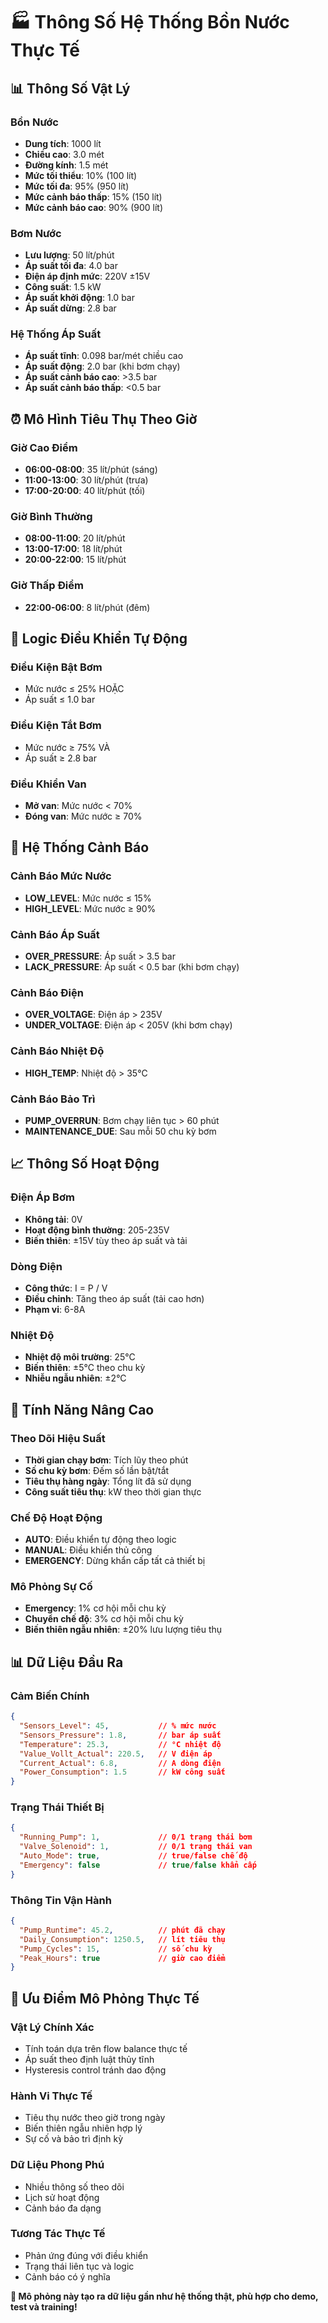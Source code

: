 # 🏭 Thông Số Hệ Thống Bồn Nước Thực Tế

## 📊 Thông Số Vật Lý

### **Bồn Nước**
- **Dung tích**: 1000 lít
- **Chiều cao**: 3.0 mét  
- **Đường kính**: 1.5 mét
- **Mức tối thiểu**: 10% (100 lít)
- **Mức tối đa**: 95% (950 lít)
- **Mức cảnh báo thấp**: 15% (150 lít)
- **Mức cảnh báo cao**: 90% (900 lít)

### **Bơm Nước**
- **Lưu lượng**: 50 lít/phút
- **Áp suất tối đa**: 4.0 bar
- **Điện áp định mức**: 220V ±15V
- **Công suất**: 1.5 kW
- **Áp suất khởi động**: 1.0 bar
- **Áp suất dừng**: 2.8 bar

### **Hệ Thống Áp Suất**
- **Áp suất tĩnh**: 0.098 bar/mét chiều cao
- **Áp suất động**: 2.0 bar (khi bơm chạy)
- **Áp suất cảnh báo cao**: >3.5 bar
- **Áp suất cảnh báo thấp**: <0.5 bar

## ⏰ Mô Hình Tiêu Thụ Theo Giờ

### **Giờ Cao Điểm**
- **06:00-08:00**: 35 lít/phút (sáng)
- **11:00-13:00**: 30 lít/phút (trưa)  
- **17:00-20:00**: 40 lít/phút (tối)

### **Giờ Bình Thường**
- **08:00-11:00**: 20 lít/phút
- **13:00-17:00**: 18 lít/phút
- **20:00-22:00**: 15 lít/phút

### **Giờ Thấp Điểm**
- **22:00-06:00**: 8 lít/phút (đêm)

## 🔄 Logic Điều Khiển Tự Động

### **Điều Kiện Bật Bơm**
- Mức nước ≤ 25% HOẶC
- Áp suất ≤ 1.0 bar

### **Điều Kiện Tắt Bơm**
- Mức nước ≥ 75% VÀ
- Áp suất ≥ 2.8 bar

### **Điều Khiển Van**
- **Mở van**: Mức nước < 70%
- **Đóng van**: Mức nước ≥ 70%

## 🚨 Hệ Thống Cảnh Báo

### **Cảnh Báo Mức Nước**
- **LOW_LEVEL**: Mức nước ≤ 15%
- **HIGH_LEVEL**: Mức nước ≥ 90%

### **Cảnh Báo Áp Suất**
- **OVER_PRESSURE**: Áp suất > 3.5 bar
- **LACK_PRESSURE**: Áp suất < 0.5 bar (khi bơm chạy)

### **Cảnh Báo Điện**
- **OVER_VOLTAGE**: Điện áp > 235V
- **UNDER_VOLTAGE**: Điện áp < 205V (khi bơm chạy)

### **Cảnh Báo Nhiệt Độ**
- **HIGH_TEMP**: Nhiệt độ > 35°C

### **Cảnh Báo Bảo Trì**
- **PUMP_OVERRUN**: Bơm chạy liên tục > 60 phút
- **MAINTENANCE_DUE**: Sau mỗi 50 chu kỳ bơm

## 📈 Thông Số Hoạt Động

### **Điện Áp Bơm**
- **Không tải**: 0V
- **Hoạt động bình thường**: 205-235V
- **Biến thiên**: ±15V tùy theo áp suất và tải

### **Dòng Điện**
- **Công thức**: I = P / V
- **Điều chỉnh**: Tăng theo áp suất (tải cao hơn)
- **Phạm vi**: 6-8A

### **Nhiệt Độ**
- **Nhiệt độ môi trường**: 25°C
- **Biến thiên**: ±5°C theo chu kỳ
- **Nhiễu ngẫu nhiên**: ±2°C

## 🔧 Tính Năng Nâng Cao

### **Theo Dõi Hiệu Suất**
- **Thời gian chạy bơm**: Tích lũy theo phút
- **Số chu kỳ bơm**: Đếm số lần bật/tắt
- **Tiêu thụ hàng ngày**: Tổng lít đã sử dụng
- **Công suất tiêu thụ**: kW theo thời gian thực

### **Chế Độ Hoạt Động**
- **AUTO**: Điều khiển tự động theo logic
- **MANUAL**: Điều khiển thủ công
- **EMERGENCY**: Dừng khẩn cấp tất cả thiết bị

### **Mô Phỏng Sự Cố**
- **Emergency**: 1% cơ hội mỗi chu kỳ
- **Chuyển chế độ**: 3% cơ hội mỗi chu kỳ
- **Biến thiên ngẫu nhiên**: ±20% lưu lượng tiêu thụ

## 📊 Dữ Liệu Đầu Ra

### **Cảm Biến Chính**
```json
{
  "Sensors_Level": 45,           // % mức nước
  "Sensors_Pressure": 1.8,       // bar áp suất
  "Temperature": 25.3,           // °C nhiệt độ
  "Value_Vollt_Actual": 220.5,   // V điện áp
  "Current_Actual": 6.8,         // A dòng điện
  "Power_Consumption": 1.5       // kW công suất
}
```

### **Trạng Thái Thiết Bị**
```json
{
  "Running_Pump": 1,             // 0/1 trạng thái bơm
  "Valve_Solenoid": 1,           // 0/1 trạng thái van
  "Auto_Mode": true,             // true/false chế độ
  "Emergency": false             // true/false khẩn cấp
}
```

### **Thông Tin Vận Hành**
```json
{
  "Pump_Runtime": 45.2,          // phút đã chạy
  "Daily_Consumption": 1250.5,   // lít tiêu thụ
  "Pump_Cycles": 15,             // số chu kỳ
  "Peak_Hours": true             // giờ cao điểm
}
```

## 🎯 Ưu Điểm Mô Phỏng Thực Tế

### **Vật Lý Chính Xác**
- Tính toán dựa trên flow balance thực tế
- Áp suất theo định luật thủy tĩnh
- Hysteresis control tránh dao động

### **Hành Vi Thực Tế**
- Tiêu thụ nước theo giờ trong ngày
- Biến thiên ngẫu nhiên hợp lý
- Sự cố và bảo trì định kỳ

### **Dữ Liệu Phong Phú**
- Nhiều thông số theo dõi
- Lịch sử hoạt động
- Cảnh báo đa dạng

### **Tương Tác Thực Tế**
- Phản ứng đúng với điều khiển
- Trạng thái liên tục và logic
- Cảnh báo có ý nghĩa

**🎉 Mô phỏng này tạo ra dữ liệu gần như hệ thống thật, phù hợp cho demo, test và training!**
